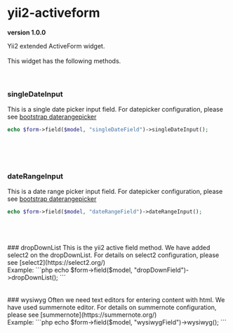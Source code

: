 # yii2-activeform

**version 1.0.0**

Yii2 extended ActiveForm widget.
<br />
<br />
This widget has the following methods.
<br />
<br />
<br />
### singleDateInput
This is a single date picker input field. For datepicker configuration, please see [bootstrap daterangepicker](http://www.daterangepicker.com/)
```php
echo $form->field($model, "singleDateField")->singleDateInput();
```
<br />
<br />
<br />

### dateRangeInput
This is a date range picker input field. For datepicker configuration, please see [bootstrap daterangepicker](http://www.daterangepicker.com/)
```php
echo $form->field($model, "dateRangeField")->dateRangeInput();
```
<br />
<br />
<br />
### dropDownList
This is the yii2 active field method. We have added select2 on the dropDownList. For details on select2 configuration, please see [select2](https://select2.org/)<br />
Example:
```php
echo $form->field($model, "dropDownField")->dropDownList();
```
<br />
<br />
<br />
### wysiwyg
Often we need text editors for entering content with html. We have used summernote editor. For details on summernote configuration, please see [summernote](https://summernote.org/)<br />
Example:
```php
echo $form->field($model, "wysiwygField")->wysiwyg();
```
